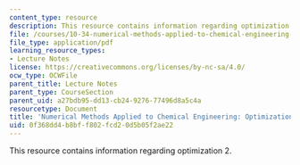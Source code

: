 ```yaml
---
content_type: resource
description: This resource contains information regarding optimization 2.
file: /courses/10-34-numerical-methods-applied-to-chemical-engineering-fall-2015/0f368dd4b8bff802fcd20d5b05f2ae22_MIT10_34F15_Lec11.pdf
file_type: application/pdf
learning_resource_types:
- Lecture Notes
license: https://creativecommons.org/licenses/by-nc-sa/4.0/
ocw_type: OCWFile
parent_title: Lecture Notes
parent_type: CourseSection
parent_uid: a27bdb95-dd13-cb24-9276-77496d8a5c4a
resourcetype: Document
title: 'Numerical Methods Applied to Chemical Engineering: Optimization 2'
uid: 0f368dd4-b8bf-f802-fcd2-0d5b05f2ae22
---
```

This resource contains information regarding optimization 2.